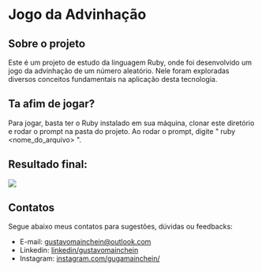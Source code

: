 # Jogo da Advinhação

## Sobre o projeto

Este é um projeto de estudo da linguagem Ruby, onde foi desenvolvido um jogo da advinhação de um número aleatório.
Nele foram exploradas diversos conceitos fundamentais na aplicação desta tecnologia.

## Ta afim de jogar?

Para jogar, basta ter o Ruby instalado em sua máquina, clonar este diretório e rodar o prompt na pasta do projeto.
Ao rodar o prompt, digite " ruby <nome_do_arquivo> ".

## Resultado final:

<img src="http://nr2b.com.br/img/backgrounds/imagem_2020-09-28_140839.png"/>

## Contatos

Segue abaixo meus contatos para sugestões, dúvidas ou feedbacks:

* E-mail: gustavomainchein@outlook.com
* Linkedin: <a href="www.linkedin.com/in/gustavosantos14/">linkedin/gustavomainchein</a>
* Instagram: <a href="www.instagram.com/gugamainchein/">instagram.com/gugamainchein/</a>
